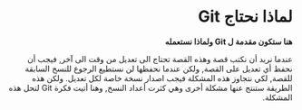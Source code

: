 <div dir="rtl">

# لماذا نحتاج Git

**هنا ستكون مقدمة ل Git ولماذا نستعمله**

عندما نريد أن نكتب قصة وهذه القصة تحتاج الى تعديل من وقت الى آخر, فيجب أن نحفظ أي تعديل على القصة, ولكن عندما نحفظها لن نستطيع الرجوع للنسخ السابقة للقصة, لكي نتجاوز هذه المشكلة فيجب اصدار نسخة خاصة لكل تعديل.
ولكن هذه الطريقة ستنتج عنها مشكلة أخرى وهي كثرت أعداد النسخ, وهنا أتيت فكرة Git لتحل هذه المشكلة.

</div>